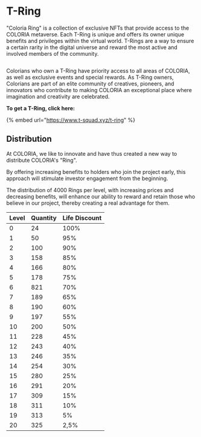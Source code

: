 # T-Ring

"Coloria Ring" is a collection of exclusive NFTs that provide access to the COLORIA metaverse. Each T-Ring is unique and offers its owner unique benefits and privileges within the virtual world. T-Rings are a way to ensure a certain rarity in the digital universe and reward the most active and involved members of the community.

<figure><img src="../../fr/.gitbook/assets/preview-t-ring.png" alt=""><figcaption></figcaption></figure>

Colorians who own a T-Ring have priority access to all areas of COLORIA, as well as exclusive events and special rewards. As T-Ring owners, Colorians are part of an elite community of creatives, pioneers, and innovators who contribute to making COLORIA an exceptional place where imagination and creativity are celebrated.

**To get a T-Ring, click here:**

{% embed url="https://www.t-squad.xyz/t-ring" %}

## Distribution

At COLORIA, we like to innovate and have thus created a new way to distribute COLORIA's "Ring".&#x20;

By offering increasing benefits to holders who join the project early, this approach will stimulate investor engagement from the beginning.

The distribution of 4000 Rings per level, with increasing prices and decreasing benefits, will enhance our ability to reward and retain those who believe in our project, thereby creating a real advantage for them.

| Level | Quantity | Life Discount |
| ----- | -------- | ------------- |
| 0     | 24       | 100%          |
| 1     | 50       | 95%           |
| 2     | 100      | 90%           |
| 3     | 158      | 85%           |
| 4     | 166      | 80%           |
| 5     | 178      | 75%           |
| 6     | 821      | 70%           |
| 7     | 189      | 65%           |
| 8     | 190      | 60%           |
| 9     | 197      | 55%           |
| 10    | 200      | 50%           |
| 11    | 228      | 45%           |
| 12    | 243      | 40%           |
| 13    | 246      | 35%           |
| 14    | 254      | 30%           |
| 15    | 280      | 25%           |
| 16    | 291      | 20%           |
| 17    | 309      | 15%           |
| 18    | 311      | 10%           |
| 19    | 313      | 5%            |
| 20    | 325      | 2,5%          |
